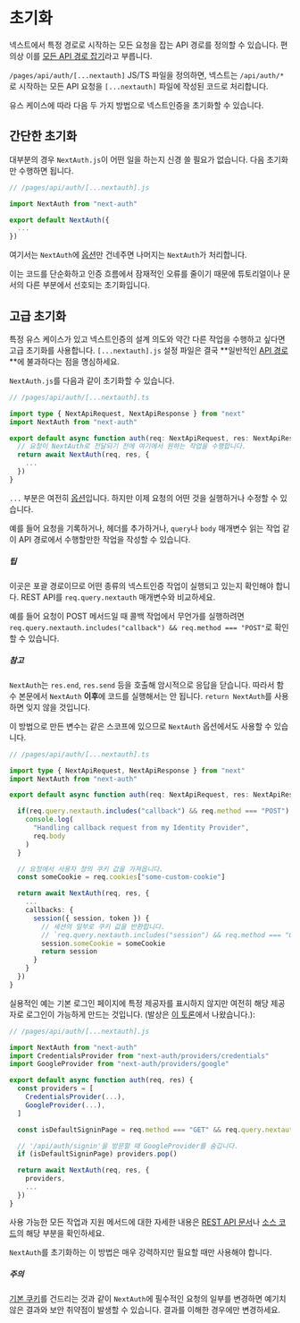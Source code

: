 # 초기화

넥스트에서 특정 경로로 시작하는 모든 요청을 잡는 API 경로를 정의할 수 있습니다. 편의상 이를 [모든 API 경로 잡기](https://nextjs.org/docs/api-routes/dynamic-api-routes#catch-all-api-routes)라고 부릅니다.

`/pages/api/auth/[...nextauth]` JS/TS 파일을 정의하면, 넥스트는 `/api/auth/*`로 시작하는 모든 API 요청을 `[...nextauth]` 파일에 작성된 코드로 처리합니다.

유스 케이스에 따라 다음 두 가지 방법으로 넥스트인증을 초기화할 수 있습니다.

## 간단한 초기화

대부분의 경우 `NextAuth.js`이 어떤 일을 하는지 신경 쓸 필요가 없습니다. 다음 초기화만 수행하면 됩니다.

```ts
// /pages/api/auth/[...nextauth].js

import NextAuth from "next-auth"

export default NextAuth({
  ...
})
```

여기서는 `NextAuth`에 [옵션](https://next-auth.js.org/configuration/options)만 건네주면 나머지는 `NextAuth`가 처리합니다.

이는 코드를 단순화하고 인증 흐름에서 잠재적인 오류를 줄이기 때문에 튜토리얼이나 문서의 다른 부분에서 선호되는 초기화입니다.

## 고급 초기화

특정 유스 케이스가 있고 넥스트인증의 설계 의도와 약간 다른 작업을 수행하고 싶다면 고급 초기화를 사용합니다. `[...nextauth].js` 설정 파일은 결국 **일반적인 [API 경로](https://nextjs.org/docs/api-routes/introduction)**에 불과하다는 점을 명심하세요.

`NextAuth.js`를 다음과 같이 초기화할 수 있습니다.

```ts
// /pages/api/auth/[...nextauth].ts

import type { NextApiRequest, NextApiResponse } from "next"
import NextAuth from "next-auth"

export default async function auth(req: NextApiRequest, res: NextApiResponse) {
  // 요청이 NextAuth로 전달되기 전에 여기에서 원하는 작업을 수행합니다.
  return await NextAuth(req, res, {
    ...
  })
}
```

`...` 부분은 여전히 [옵션](https://next-auth.js.org/configuration/options)입니다. 하지만 이제 요청의 어떤 것을 실행하거나 수정할 수 있습니다.

예를 들어 요청을 기록하거나, 헤더를 추가하거나, `query`나 `body` 매개변수 읽는 작업 같이 API 경로에서 수행할만한 작업을 작성할 수 있습니다.

##### 팁

이곳은 포괄 경로이므로 어떤 종류의 넥스트인증 작업이 실행되고 있는지 확인해야 합니다. REST API를 `req.query.nextauth` 매개변수와 비교하세요.

예를 들어 요청이 POST 메서드일 때 콜백 작업에서 무언가를 실행하려면 `req.query.nextauth.includes("callback") && req.method === "POST"`로 확인할 수 있습니다.

##### 참고

`NextAuth`는 `res.end`, `res.send` 등을 호출해 암시적으로 응답을 닫습니다. 따라서 함수 본문에서 `NextAuth` **이후**에 코드를 실행해서는 안 됩니다. `return NextAuth`를 사용하면 잊지 않을 것입니다.

이 방법으로 만든 변수는 같은 스코프에 있으므로 `NextAuth` 옵션에서도 사용할 수 있습니다.

```ts
// /pages/api/auth/[...nextauth].ts

import type { NextApiRequest, NextApiResponse } from "next"
import NextAuth from "next-auth"

export default async function auth(req: NextApiRequest, res: NextApiResponse) {

  if(req.query.nextauth.includes("callback") && req.method === "POST") {
    console.log(
      "Handling callback request from my Identity Provider",
      req.body
    )
  }

  // 요청에서 사용자 정의 쿠키 값을 가져옵니다.
  const someCookie = req.cookies["some-custom-cookie"]

  return await NextAuth(req, res, {
    ...
    callbacks: {
      session({ session, token }) {
        // 세션의 일부로 쿠키 값을 반환합니다.
        // `req.query.nextauth.includes("session") && req.method === "GET"`일 때 이 부분이 실행됩니다.
        session.someCookie = someCookie
        return session
      }
    }
  })
}
```

실용적인 예는 기본 로그인 페이지에 특정 제공자를 표시하지 않지만 여전히 해당 제공자로 로그인이 가능하게 만드는 것입니다. (발상은 [이 토론](https://github.com/nextauthjs/next-auth/discussions/3133)에서 나왔습니다.):

```js
// /pages/api/auth/[...nextauth].js

import NextAuth from "next-auth"
import CredentialsProvider from "next-auth/providers/credentials"
import GoogleProvider from "next-auth/providers/google"

export default async function auth(req, res) {
  const providers = [
    CredentialsProvider(...),
    GoogleProvider(...),
  ]

  const isDefaultSigninPage = req.method === "GET" && req.query.nextauth.includes("signin")

  // '/api/auth/signin'을 방문할 때 GoogleProvider를 숨깁니다.
  if (isDefaultSigninPage) providers.pop()

  return await NextAuth(req, res, {
    providers,
    ...
  })
}
```

사용 가능한 모든 작업과 지원 메서드에 대한 자세한 내용은 [REST API 문서](https://next-auth.js.org/getting-started/rest-api)나 [소스 코드](https://github.com/nextauthjs/next-auth/blob/main/packages/next-auth/src/core/index.ts)의 해당 부분을 확인하세요.

`NextAuth`를 초기화하는 이 방법은 매우 강력하지만 필요할 때만 사용해야 합니다.

##### 주의

[기본 쿠키](https://next-auth.js.org/configuration/options#cookies)를 건드리는 것과 같이 `NextAuth`에 필수적인 요청의 일부를 변경하면 예기치 않은 결과와 보안 취약점이 발생할 수 있습니다. 결과를 이해한 경우에만 변경하세요.